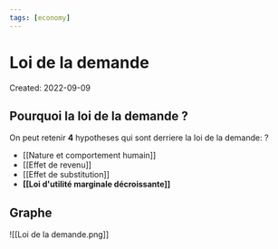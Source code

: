 ```yaml
---
tags: [economy]
---
```

# Loi de la demande
Created: 2022-09-09

## Pourquoi la loi de la demande ?
On peut retenir **4** hypotheses qui sont derriere la loi de la demande:
?
- [[Nature et comportement humain]]
- [[Effet de revenu]]
- [[Effet de substitution]]
- **[[Loi d'utilité marginale décroissante]]**
<!--SR:!2023-11-20,9,130-->

## Graphe

![[Loi de la demande.png]]
